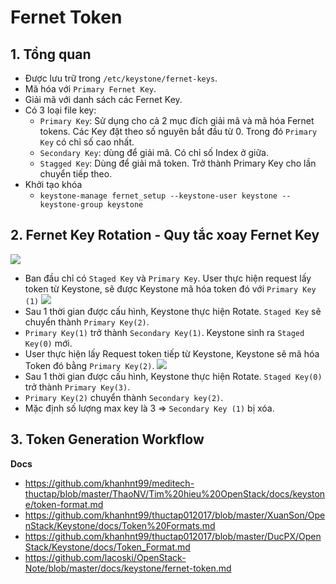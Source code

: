 # Fernet Token 
## 1. Tổng quan
- Được lưu trữ trong `/etc/keystone/fernet-keys`.
- Mã hóa với `Primary Fernet Key`.
- Giải mã với danh sách các Fernet Key.
- Có 3 loại file key:
  + `Primary Key`: Sử dụng cho cả 2 mục đích giải mã và mã hóa Fernet tokens. Các Key đặt theo số nguyên bắt đầu từ 0. Trong đó `Primary Key` có chỉ số cao nhất.
  + `Secondary Key`: dùng để giải mã. Có chỉ số Index ở giữa.
  + `Stagged Key`: Dùng để giải mã token. Trở thành Primary Key cho lần chuyển tiếp theo.
- Khởi tạo khóa
  + `keystone-manage fernet_setup --keystone-user keystone --keystone-group keystone`

## 2. Fernet Key Rotation - Quy tắc xoay Fernet Key
![](https://camo.githubusercontent.com/d3479b33ec28b9051bc417a49ae39232233f6b03b550a7a6278f4f0a09c00b3a/687474703a2f2f692e696d6775722e636f6d2f624247424531642e706e67)
- Ban đầu chỉ có `Staged Key` và `Primary Key`. User thực hiện request lấy token từ Keystone, sẽ được Keystone mã hóa token đó với `Primary Key (1)`
![](https://camo.githubusercontent.com/6fbef4cc801cca85c20a9f6e50277acf80a433788bd6fdfe4b1a40b32bd09224/687474703a2f2f696d6775722e636f6d2f6c4645426448502e706e67)
- Sau 1 thời gian được cấu hình, Keystone thực hiện Rotate. `Staged Key` sẽ chuyển thành `Primary Key(2)`. 
- `Primary Key(1)` trở thành `Secondary Key(1)`. Keystone sinh ra `Staged Key(0)` mới. 
- User thực hiện lấy Request token tiếp từ Keystone, Keystone sẽ mã hóa Token đó bằng `Primary Key(2)`.
![](https://camo.githubusercontent.com/3c6e679ef905c5c9bc8c91f0993cc49d97fea9878269e439ce23ea5609a9802c/687474703a2f2f696d6775722e636f6d2f544f6c4a54354b2e706e67)
- Sau 1 thời gian được cấu hình, Keystone thực hiện Rotate. `Staged Key(0)` trở thành `Primary Key(3)`.
- `Primary Key(2)` chuyển thành `Secondary key(2)`.
- Mặc định số lượng max key là 3 => `Secondary Key (1)` bị xóa.

## 3. Token Generation Workflow 

__Docs__
- https://github.com/khanhnt99/meditech-thuctap/blob/master/ThaoNV/Tim%20hieu%20OpenStack/docs/keystone/token-format.md
- https://github.com/khanhnt99/thuctap012017/blob/master/XuanSon/OpenStack/Keystone/docs/Token%20Formats.md
- https://github.com/khanhnt99/thuctap012017/blob/master/DucPX/OpenStack/Keystone/docs/Token_Format.md
- https://github.com/lacoski/OpenStack-Note/blob/master/docs/keystone/fernet-token.md